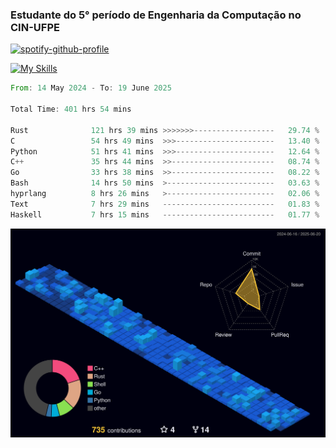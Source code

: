 
### Estudante do 5° período de Engenharia da Computação no CIN-UFPE

[![spotify-github-profile](https://spotify-github-profile.kittinanx.com/api/view?uid=21nggge2ld354asa4l3xoze2q&cover_image=true&theme=novatorem&show_offline=false&background_color=000000&interchange=true&bar_color=53b14f&bar_color_cover=true)](https://github.com/kittinan/spotify-github-profile)


[![My Skills](https://skillicons.dev/icons?i=c,cpp,rust,py,java,neovim&theme=dark)](https://skillicons.dev)

<!--START_SECTION:waka-->

```rust
From: 14 May 2024 - To: 19 June 2025

Total Time: 401 hrs 54 mins

Rust              121 hrs 39 mins >>>>>>>------------------   29.74 %
C                 54 hrs 49 mins  >>>----------------------   13.40 %
Python            51 hrs 41 mins  >>>----------------------   12.64 %
C++               35 hrs 44 mins  >>-----------------------   08.74 %
Go                33 hrs 38 mins  >>-----------------------   08.22 %
Bash              14 hrs 50 mins  >------------------------   03.63 %
hyprlang          8 hrs 26 mins   >------------------------   02.06 %
Text              7 hrs 29 mins   -------------------------   01.83 %
Haskell           7 hrs 15 mins   -------------------------   01.77 %
```

<!--END_SECTION:waka-->

![](./profile-3d-contrib/profile-night-view.svg)
